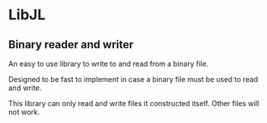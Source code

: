 # LibJL
## Binary reader and writer

An easy to use library to write to and read from a binary file.

Designed to be fast to implement in case a binary file must be used to read and write.

This library can only read and write files it constructed itself. Other files will not work.
